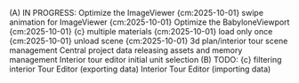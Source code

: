 (A) IN PROGRESS:
    Optimize the ImageViewer {cm:2025-10-01}
    swipe animation for ImageViewer {cm:2025-10-01}
    Optimize the BabyloneViewport {cm:2025-10-01} {c}
        multiple materials {cm:2025-10-01}
        load only once {cm:2025-10-01}
        unload scene {cm:2025-10-01}
    3d plan/interior tour scene management
    Central project data
    releasing assets and memory management
    Interior tour editor 
    initial unit selection
(B) TODO: {c}
    filtering
    interior Tour Editor (exporting data)
    Interior Tour Editor (importing data)